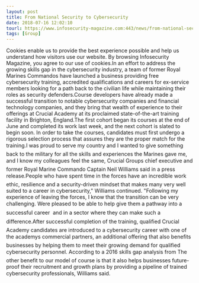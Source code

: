 ```yaml
---
layout: post
title: From National Security to Cybersecurity
date: 2018-07-16 12:02:10
tourl: https://www.infosecurity-magazine.com:443/news/from-national-security-to/
tags: [Group]
---
```

Cookies enable us to provide the best experience possible and help us understand how visitors use our website. By browsing Infosecurity Magazine, you agree to our use of cookies.In an effort to address the growing skills gap in the cybersecurity industry, a team of former Royal Marines Commandos have launched a business providing free cybersecurity training, accredited qualifications and careers for ex-service members looking for a path back to the civilian life while maintaining their roles as security defenders.Course developers have already made a successful transition to notable cybersecurity companies and financial technology companies, and they bring that wealth of experience to their offerings at Crucial Academy at its proclaimed state-of-the-art training facility in Brighton, England.The first cohort began its courses at the end of June and completed its work last week, and the next cohort is slated to begin soon. In order to take the courses, candidates must first undergo a rigorous selection process that assures they are the proper match for the training.I was proud to serve my country and I wanted to give something back to the military for all the skills and experiences the Marines gave me, and I know my colleagues feel the same, Crucial Groups chief executive and former Royal Marine Commando Captain Neil Williams said in a press release.People who have spent time in the forces have an incredible work ethic, resilience and a security-driven mindset that makes many very well suited to a career in cybersecurity," Williams continued. "Following my experience of leaving the forces, I know that the transition can be very challenging. Were pleased to be able to help give them a pathway into a successful career  and in a sector where they can make such a difference.After successful completion of the training, qualified Crucial Academy candidates are introduced to a cybersecurity career with one of the academys commercial partners, an additional offering that also benefits businesses by helping them to meet their growing demand for qualified cybersecurity personnel. According to a 2016 skills gap analysis from The other benefit to our model of course is that it also helps businesses future-proof their recruitment and growth plans by providing a pipeline of trained cybersecurity professionals, Williams said.